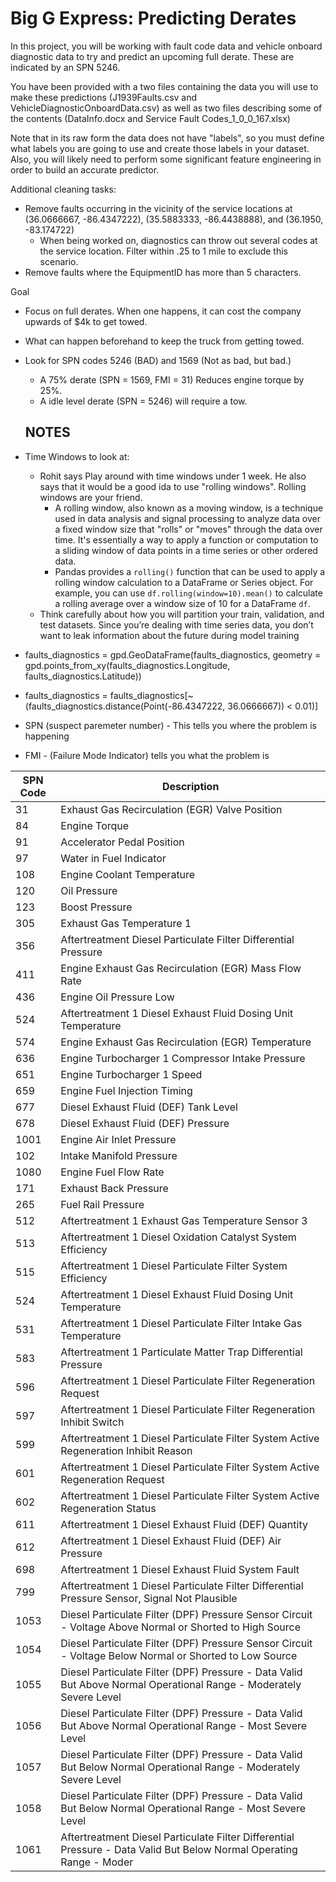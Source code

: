 # Big G Express: Predicting Derates

In this project, you will be working with fault code data and vehicle onboard diagnostic data to try and predict an upcoming full derate. These are indicated by an SPN 5246.

You have been provided with a two files containing the data you will use to make these predictions (J1939Faults.csv and VehicleDiagnosticOnboardData.csv) as well as two files describing some of the contents (DataInfo.docx and Service Fault Codes_1_0_0_167.xlsx)

Note that in its raw form the data does not have "labels", so you must define what labels you are going to use and create those labels in your dataset. Also, you will likely need to perform some significant feature engineering in order to build an accurate predictor.

Additional cleaning tasks:

* Remove faults occurring in the vicinity of the service locations at (36.0666667, -86.4347222), (35.5883333, -86.4438888), and (36.1950, -83.174722)
  * When being worked on, diagnostics can throw out several codes at the service location.  Filter within .25 to 1 mile to exclude this scenario.
* Remove faults where the EquipmentID has more than 5 characters.

Goal

- Focus on full derates.  When one happens, it can cost the company upwards of $4k to get towed.
- What can happen beforehand to keep the truck from getting towed.
- Look for SPN codes 5246 (BAD) and 1569 (Not as bad, but bad.)

  - A 75% derate (SPN = 1569, FMI = 31) Reduces engine torque by 25%.
  - A idle level derate (SPN = 5246) will require a tow.

  ## NOTES
- Time Windows to look at:

  - Rohit says Play around with time windows under 1 week.  He also says that it would be a good ida to use "rolling windows".  Rolling windows are your friend.
    - A rolling window, also known as a moving window, is a technique used in data analysis and signal processing to analyze data over a fixed window size that "rolls" or "moves" through the data over time. It's essentially a way to apply a function or computation to a sliding window of data points in a time series or other ordered data.
    - Pandas provides a `rolling()` function that can be used to apply a rolling window calculation to a DataFrame or Series object. For example, you can use `df.rolling(window=10).mean()` to calculate a rolling average over a window size of 10 for a DataFrame `df`.
  - Think carefully about how you will partition your train, validation, and test datasets. Since you’re dealing with time series data, you don’t want to leak information about the future during model training
- faults_diagnostics = gpd.GeoDataFrame(faults_diagnostics, geometry = gpd.points_from_xy(faults_diagnostics.Longitude, faults_diagnostics.Latitude))
- faults_diagnostics = faults_diagnostics[~(faults_diagnostics.distance(Point(-86.4347222, 36.0666667)) < 0.01)]
- SPN (suspect paremeter number) - This tells you where the problem is happening
- FMI - (Failure Mode Indicator) tells you what the problem is

| SPN Code | Description                                                                                                          |
| -------- | -------------------------------------------------------------------------------------------------------------------- |
| 31       | Exhaust Gas Recirculation (EGR) Valve Position                                                                       |
| 84       | Engine Torque                                                                                                        |
| 91       | Accelerator Pedal Position                                                                                           |
| 97       | Water in Fuel Indicator                                                                                              |
| 108      | Engine Coolant Temperature                                                                                           |
| 120      | Oil Pressure                                                                                                         |
| 123      | Boost Pressure                                                                                                       |
| 305      | Exhaust Gas Temperature 1                                                                                            |
| 356      | Aftertreatment Diesel Particulate Filter Differential Pressure                                                       |
| 411      | Engine Exhaust Gas Recirculation (EGR) Mass Flow Rate                                                                |
| 436      | Engine Oil Pressure Low                                                                                              |
| 524      | Aftertreatment 1 Diesel Exhaust Fluid Dosing Unit Temperature                                                        |
| 574      | Engine Exhaust Gas Recirculation (EGR) Temperature                                                                   |
| 636      | Engine Turbocharger 1 Compressor Intake Pressure                                                                     |
| 651      | Engine Turbocharger 1 Speed                                                                                          |
| 659      | Engine Fuel Injection Timing                                                                                         |
| 677      | Diesel Exhaust Fluid (DEF) Tank Level                                                                                |
| 678      | Diesel Exhaust Fluid (DEF) Pressure                                                                                  |
| 1001     | Engine Air Inlet Pressure                                                                                            |
| 102      | Intake Manifold Pressure                                                                                             |
| 1080     | Engine Fuel Flow Rate                                                                                                |
| 171      | Exhaust Back Pressure                                                                                                |
| 265      | Fuel Rail Pressure                                                                                                   |
| 512      | Aftertreatment 1 Exhaust Gas Temperature Sensor 3                                                                    |
| 513      | Aftertreatment 1 Diesel Oxidation Catalyst System Efficiency                                                         |
| 515      | Aftertreatment 1 Diesel Particulate Filter System Efficiency                                                         |
| 524      | Aftertreatment 1 Diesel Exhaust Fluid Dosing Unit Temperature                                                        |
| 531      | Aftertreatment 1 Diesel Particulate Filter Intake Gas Temperature                                                    |
| 583      | Aftertreatment 1 Particulate Matter Trap Differential Pressure                                                       |
| 596      | Aftertreatment 1 Diesel Particulate Filter Regeneration Request                                                      |
| 597      | Aftertreatment 1 Diesel Particulate Filter Regeneration Inhibit Switch                                               |
| 599      | Aftertreatment 1 Diesel Particulate Filter System Active Regeneration Inhibit Reason                                 |
| 601      | Aftertreatment 1 Diesel Particulate Filter System Active Regeneration Request                                        |
| 602      | Aftertreatment 1 Diesel Particulate Filter System Active Regeneration Status                                         |
| 611      | Aftertreatment 1 Diesel Exhaust Fluid (DEF) Quantity                                                                 |
| 612      | Aftertreatment 1 Diesel Exhaust Fluid (DEF) Air Pressure                                                             |
| 698      | Aftertreatment 1 Diesel Exhaust Fluid System Fault                                                                   |
| 799      | Aftertreatment 1 Diesel Particulate Filter Differential Pressure Sensor, Signal Not Plausible                        |
| 1053     | Diesel Particulate Filter (DPF) Pressure Sensor Circuit - Voltage Above Normal or Shorted to High Source             |
| 1054     | Diesel Particulate Filter (DPF) Pressure Sensor Circuit - Voltage Below Normal or Shorted to Low Source              |
| 1055     | Diesel Particulate Filter (DPF) Pressure - Data Valid But Above Normal Operational Range - Moderately Severe Level   |
| 1056     | Diesel Particulate Filter (DPF) Pressure - Data Valid But Above Normal Operational Range - Most Severe Level         |
| 1057     | Diesel Particulate Filter (DPF) Pressure - Data Valid But Below Normal Operational Range - Moderately Severe Level   |
| 1058     | Diesel Particulate Filter (DPF) Pressure - Data Valid But Below Normal Operational Range - Most Severe Level         |
| 1061     | Aftertreatment Diesel Particulate Filter Differential Pressure - Data Valid But Below Normal Operating Range - Moder |
